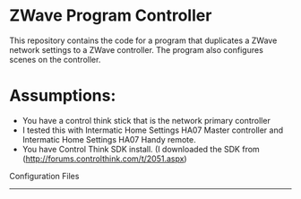 ZWave Program Controller
========================

This repository contains the code for a program that duplicates a ZWave network settings to a ZWave controller. The program also configures scenes on the controller.

# Assumptions:
*  You have a control think stick that is the network primary controller
* I tested this with Intermatic Home Settings HA07 Master controller and Intermatic Home Settings HA07 Handy remote.
* You have Control Think SDK install. (I downloaded the SDK from (http://forums.controlthink.com/t/2051.aspx)


Configuration Files
___________________